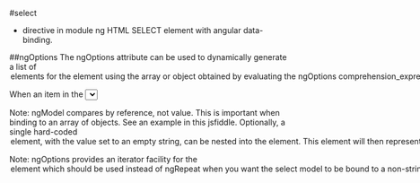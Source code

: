 #select
- directive in module ng
HTML SELECT element with angular data-binding.

##ngOptions
The ngOptions attribute can be used to dynamically generate a list of <option> elements for the <select> element using the array or object obtained by evaluating the ngOptions comprehension_expression.

When an item in the <select> menu is selected, the array element or object property represented by the selected option will be bound to the model identified by the ngModel directive.

Note: ngModel compares by reference, not value. This is important when binding to an array of objects. See an example in this jsfiddle.
Optionally, a single hard-coded <option> element, with the value set to an empty string, can be nested into the <select> element. This element will then represent the null or "not selected" option. See example below for demonstration.

Note: ngOptions provides an iterator facility for the <option> element which should be used instead of ngRepeat when you want the select model to be bound to a non-string value. This is because an option element can only be bound to string values at present.
